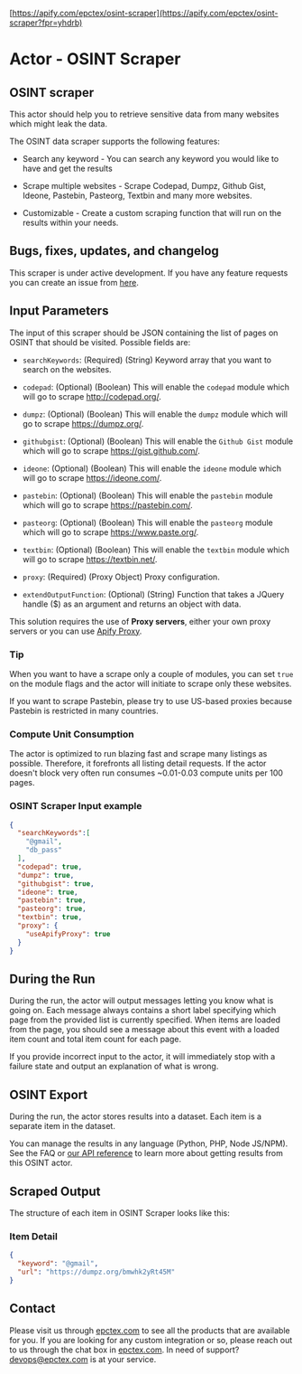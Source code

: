 [https://apify.com/epctex/osint-scraper](https://apify.com/epctex/osint-scraper?fpr=yhdrb)

# Actor - OSINT Scraper

## OSINT scraper

This actor should help you to retrieve sensitive data from many websites which might leak the data.

The OSINT data scraper supports the following features:

-   Search any keyword - You can search any keyword you would like to have and get the results

-   Scrape multiple websites - Scrape Codepad, Dumpz, Github Gist, Ideone, Pastebin, Pasteorg, Textbin and many more websites.

-   Customizable - Create a custom scraping function that will run on the results within your needs.

## Bugs, fixes, updates, and changelog

This scraper is under active development. If you have any feature requests you can create an issue from [here](https://github.com/epctex/osint-scraper/issues).

## Input Parameters

The input of this scraper should be JSON containing the list of pages on OSINT that should be visited. Possible fields are:

- `searchKeywords`: (Required) (String) Keyword array that you want to search on the websites.

- `codepad`: (Optional) (Boolean) This will enable the `codepad` module which will go to scrape http://codepad.org/.

- `dumpz`: (Optional) (Boolean) This will enable the `dumpz` module which will go to scrape https://dumpz.org/.

- `githubgist`: (Optional) (Boolean) This will enable the `Github Gist` module which will go to scrape https://gist.github.com/.

- `ideone`: (Optional) (Boolean) This will enable the `ideone` module which will go to scrape https://ideone.com/.

- `pastebin`: (Optional) (Boolean) This will enable the `pastebin` module which will go to scrape https://pastebin.com/.

- `pasteorg`: (Optional) (Boolean) This will enable the `pasteorg` module which will go to scrape https://www.paste.org/.

- `textbin`: (Optional) (Boolean) This will enable the `textbin` module which will go to scrape https://textbin.net/.

- `proxy`: (Required) (Proxy Object) Proxy configuration.

- `extendOutputFunction`: (Optional) (String) Function that takes a JQuery handle ($) as an argument and returns an object with data.

This solution requires the use of **Proxy servers**, either your own proxy servers or you can use [Apify Proxy](https://www.apify.com/docs/proxy).

### Tip

When you want to have a scrape only a couple of modules, you can set `true` on the module flags and the actor will initiate to scrape only these websites.

If you want to scrape Pastebin, please try to use US-based proxies because Pastebin is restricted in many countries.

### Compute Unit Consumption

The actor is optimized to run blazing fast and scrape many listings as possible. Therefore, it forefronts all listing detail requests. If the actor doesn't block very often run consumes ~0.01-0.03 compute units per 100 pages.

### OSINT Scraper Input example

```json
{
  "searchKeywords":[
    "@gmail",
    "db_pass"
  ],
  "codepad": true,
  "dumpz": true,
  "githubgist": true,
  "ideone": true,
  "pastebin": true,
  "pasteorg": true,
  "textbin": true,
  "proxy": {
    "useApifyProxy": true
  }
}

```

## During the Run

During the run, the actor will output messages letting you know what is going on. Each message always contains a short label specifying which page from the provided list is currently specified.
When items are loaded from the page, you should see a message about this event with a loaded item count and total item count for each page.

If you provide incorrect input to the actor, it will immediately stop with a failure state and output an explanation of what is wrong.

## OSINT Export

During the run, the actor stores results into a dataset. Each item is a separate item in the dataset.

You can manage the results in any language (Python, PHP, Node JS/NPM). See the FAQ or <a href="https://www.apify.com/docs/api" target="blank">our API reference</a> to learn more about getting results from this OSINT actor.

## Scraped Output

The structure of each item in OSINT Scraper looks like this:

### Item Detail

```json
{
  "keyword": "@gmail",
  "url": "https://dumpz.org/bmwhk2yRt45M"
}
```

## Contact
Please visit us through [epctex.com](https://epctex.com) to see all the products that are available for you. If you are looking for any custom integration or so, please reach out to us through the chat box in [epctex.com](https://epctex.com). In need of support? [devops@epctex.com](mailto:devops@epctex.com) is at your service.
